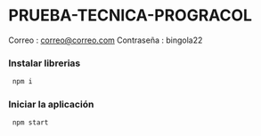 # PRUEBA-TECNICA-PROGRACOL

Correo : correo@correo.com
Contraseña : bingola22

### Instalar librerias

```sh
 npm i
```

### Iniciar la aplicación

```sh
 npm start
```
